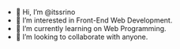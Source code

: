 - 👋 Hi, I’m @itssrino
- 👀 I’m interested in Front-End Web Development.
- 🌱 I’m currently learning on Web Programming.
- 💞️ I’m looking to collaborate with anyone.

<!---
itssrino/itssrino is a ✨ special ✨ repository because its `README.md` (this file) appears on your GitHub profile.
You can click the Preview link to take a look at your changes.
--->
